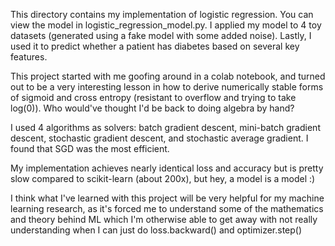 This directory contains my implementation of logistic regression. You can view the model in logistic_regression_model.py. I applied my model to 4 toy datasets (generated using a fake model with some added noise). Lastly, I used it to predict whether a patient has diabetes based on several key features. 

This project started with me goofing around in a colab notebook, and turned out to be a very interesting lesson in how to derive numerically stable forms of sigmoid and cross entropy (resistant to overflow and trying to take log(0)). Who would've thought I'd be back to doing algebra by hand?

I used 4 algorithms as solvers: batch gradient descent, mini-batch gradient descent, stochastic gradient descent, and stochastic average gradient. I found that SGD was the most efficient. 

My implementation achieves nearly identical loss and accuracy but is pretty slow compared to scikit-learn (about 200x), but hey, a model is a model :\)

I think what I've learned with this project will be very helpful for my machine learning research, as it's forced me to understand some of the mathematics and theory behind ML which I'm otherwise able to get away with not really understanding when I can just do loss.backward() and optimizer.step()

